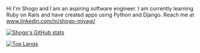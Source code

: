 Hi I'm Shogo and I am an aspiring software engineer.
I am currently learning Ruby on Rails and have created apps using Python and Django. 
Reach me at www.linkedin.com/in/shogo-miyagi/

[![Shogo's GitHub stats](https://github-readme-stats.vercel.app/api?username=80andabove)](https://github.com/80andabove/github-readme-stats)

[![Top Langs](https://github-readme-stats.vercel.app/api/top-langs/?username=80andabove)](https://github.com/80andabove/github-readme-stats)
